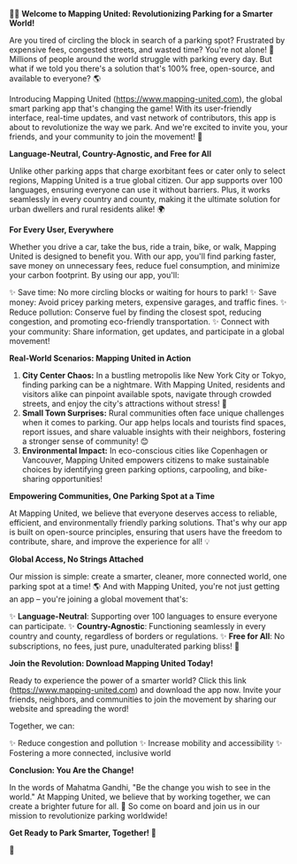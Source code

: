 🚗💡 **Welcome to Mapping United: Revolutionizing Parking for a Smarter World!**

Are you tired of circling the block in search of a parking spot? Frustrated by expensive fees, congested streets, and wasted time? You're not alone! 🙌 Millions of people around the world struggle with parking every day. But what if we told you there's a solution that's 100% free, open-source, and available to everyone? 🌎

Introducing Mapping United (https://www.mapping-united.com), the global smart parking app that's changing the game! With its user-friendly interface, real-time updates, and vast network of contributors, this app is about to revolutionize the way we park. And we're excited to invite you, your friends, and your community to join the movement! 🌟

**Language-Neutral, Country-Agnostic, and Free for All**

Unlike other parking apps that charge exorbitant fees or cater only to select regions, Mapping United is a true global citizen. Our app supports over 100 languages, ensuring everyone can use it without barriers. Plus, it works seamlessly in every country and county, making it the ultimate solution for urban dwellers and rural residents alike! 🌍

**For Every User, Everywhere**

Whether you drive a car, take the bus, ride a train, bike, or walk, Mapping United is designed to benefit you. With our app, you'll find parking faster, save money on unnecessary fees, reduce fuel consumption, and minimize your carbon footprint. By using our app, you'll:

✨ Save time: No more circling blocks or waiting for hours to park!
✨ Save money: Avoid pricey parking meters, expensive garages, and traffic fines.
✨ Reduce pollution: Conserve fuel by finding the closest spot, reducing congestion, and promoting eco-friendly transportation.
✨ Connect with your community: Share information, get updates, and participate in a global movement!

**Real-World Scenarios: Mapping United in Action**

1. **City Center Chaos:** In a bustling metropolis like New York City or Tokyo, finding parking can be a nightmare. With Mapping United, residents and visitors alike can pinpoint available spots, navigate through crowded streets, and enjoy the city's attractions without stress! 🗽️
2. **Small Town Surprises:** Rural communities often face unique challenges when it comes to parking. Our app helps locals and tourists find spaces, report issues, and share valuable insights with their neighbors, fostering a stronger sense of community! 😊
3. **Environmental Impact:** In eco-conscious cities like Copenhagen or Vancouver, Mapping United empowers citizens to make sustainable choices by identifying green parking options, carpooling, and bike-sharing opportunities!

**Empowering Communities, One Parking Spot at a Time**

At Mapping United, we believe that everyone deserves access to reliable, efficient, and environmentally friendly parking solutions. That's why our app is built on open-source principles, ensuring that users have the freedom to contribute, share, and improve the experience for all! 💡

**Global Access, No Strings Attached**

Our mission is simple: create a smarter, cleaner, more connected world, one parking spot at a time! 🌎 And with Mapping United, you're not just getting an app – you're joining a global movement that's:

✨ **Language-Neutral**: Supporting over 100 languages to ensure everyone can participate.
✨ **Country-Agnostic**: Functioning seamlessly in every country and county, regardless of borders or regulations.
✨ **Free for All**: No subscriptions, no fees, just pure, unadulterated parking bliss! 🙌

**Join the Revolution: Download Mapping United Today!**

Ready to experience the power of a smarter world? Click this link (https://www.mapping-united.com) and download the app now. Invite your friends, neighbors, and communities to join the movement by sharing our website and spreading the word!

Together, we can:

✨ Reduce congestion and pollution
✨ Increase mobility and accessibility
✨ Fostering a more connected, inclusive world

**Conclusion: You Are the Change!**

In the words of Mahatma Gandhi, "Be the change you wish to see in the world." At Mapping United, we believe that by working together, we can create a brighter future for all. 🌟 So come on board and join us in our mission to revolutionize parking worldwide!

**Get Ready to Park Smarter, Together! 💪**

👏